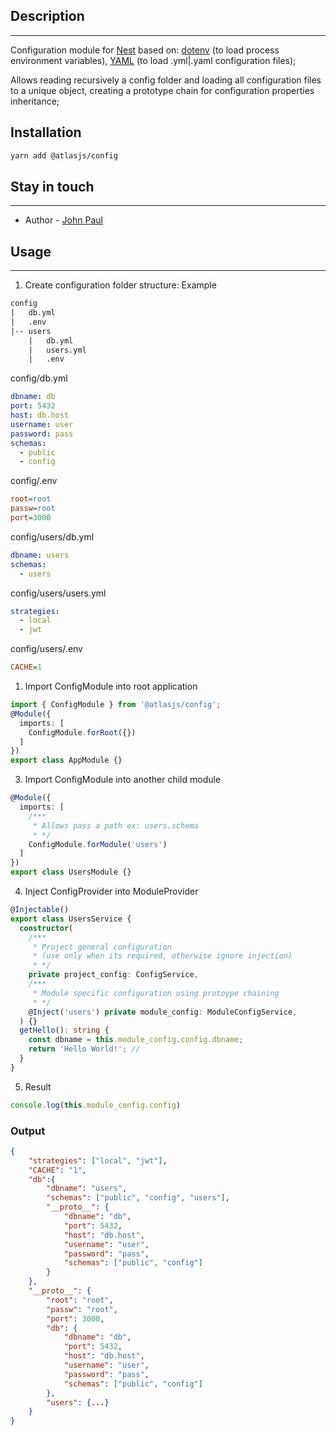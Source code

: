 ## Description
---
Configuration module for [Nest](https://github.com/nestjs/nest) based on: [dotenv](https://github.com/motdotla/dotenv) (to load process environment variables), [YAML](https://github.com/nodeca/js-yaml) (to load .yml|.yaml configuration files);

Allows reading recursively a config folder and loading all configuration files to a unique object, creating a prototype chain for configuration properties inheritance;
## Installation
```bash
yarn add @atlasjs/config
```
## Stay in touch
---
- Author - [John Paul](john891226@gmail.com)

## Usage
---
1. Create configuration folder structure: Example
```txt
config
|   db.yml
|   .env
|-- users
    |   db.yml
    |   users.yml
    |   .env
```
config/db.yml
```yml
dbname: db
port: 5432
host: db.host
username: user
password: pass
schemas:
  - public
  - config
```
config/.env
```ini
root=root
passw=root
port=3000
```
config/users/db.yml
```yml
dbname: users
schemas:
  - users
```
config/users/users.yml
```yml
strategies:
  - local
  - jwt
```
config/users/.env
```ini
CACHE=1
```
1. Import ConfigModule into root application
```ts
import { ConfigModule } from '@atlasjs/config';
@Module({
  imports: [
    ConfigModule.forRoot({})
  ]
})
export class AppModule {}
```
3. Import ConfigModule into another child module
```ts
@Module({
  imports: [
    /***
     * Allows pass a path ex: users.schema
     * */
    ConfigModule.forModule('users')
  ]
})
export class UsersModule {}
```
4. Inject ConfigProvider into ModuleProvider
```ts
@Injectable()
export class UsersService {
  constructor(
    /***
     * Project general configuration 
     * (use only when its required, otherwise ignore injection)
     * */
    private project_config: ConfigService,
    /***
     * Module specific configuration using protoype chaining
     * */
    @Inject('users') private module_config: ModuleConfigService,
  ) {}
  getHello(): string {
    const dbname = this.module_config.config.dbname;
    return 'Hello World!'; //
  }
}

```
5. Result
```ts
console.log(this.module_config.config)
```
### Output
```json
{
    "strategies": ["local", "jwt"],
    "CACHE": "1",
    "db":{
        "dbname": "users",
        "schemas": ["public", "config", "users"],
        "__proto__": {
            "dbname": "db",
            "port": 5432,
            "host": "db.host",
            "username": "user",
            "password": "pass",
            "schemas": ["public", "config"]
        }
    },
    "__proto__": {
        "root": "root",
        "passw": "root",
        "port": 3000,
        "db": {
            "dbname": "db",
            "port": 5432,
            "host": "db.host",
            "username": "user",
            "password": "pass",
            "schemas": ["public", "config"]
        },
        "users": {...}
    }
}
```





